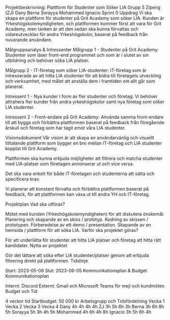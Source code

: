 Projektbeskrivning: Plattform för Studenter som Söker LIA
Grupp 5
Zipeng (ZJ)
Dany
Berna
Sorayya
Mohammed
Ignacio
Sprint 0 Uppdrag
Vi ska skapa en plattform för studenter på Grit Academy som söker LIA. Kunden är Yrkeshögskolemyndigheten, och plattformen kommer först att vara för Grit Academy, men tanken är att den sedan ska kunna förvaltas och vidareutvecklas för andra Yrkeshögskolor, baserat på feedback från nuvarande användare.

Målgruppsanalys & Intressenter
Målgrupp 1 - Studenter på Grit Academy: Studenter som läser front-end programmet och som är i slutet av sin utbildning och behöver söka LIA platser.

Målgrupp 2 - IT-företag som söker LIA-studenter: IT-företag som är intresserade av att hitta LIA studenter för att bidra till företagets utveckling och verksamhet, med målet att anställa dem i framtiden om allt går som planerat.

Intressent 1 - Nya kunder i form av fler studenter och företag: Vi behöver attrahera fler kunder från andra yrkeshögskolor samt nya företag som söker LIA studenter.

Intressent 2 - Front-endare på Grit Academy: Använda samma front-endare till att bygga och förbättra plattformen baserat på feedback från föregående årskull och företag som har tagit emot våra LIA studenter.

Visionsdokument
Vår vision är att skapa en användarvänlig och visuellt tilltalande plattform som bygger en bro mellan IT-företag och LIA studenter kopplat till Grit Academy.

Plattformen ska kunna erbjuda möjligheter att filtrera och matcha studenter med LIA-platser som företagen annonserar ut och vice versa.

Det ska vara enkelt för både IT-företagen och studenterna att sätta och specificera krav.

Vi planerar att konstant förvalta och förbättra plattformen baserat på feedback, för att plattformen kan växa ut till andra YH och IT-företag.

Projektplan
Vad ska utföras?

Mötet med kunden (Yrkeshögskolemyndigheten) för att diskutera önskemål.
Planering och skapande av en skiss / prototyp.
Kodning av skissen / prototypen.
Förberedelse av ett demo / presentation.
Skapande av en hemsida / plattform för att söka LIA.
Varför ska projektet göras?

För att underlätta för studenter att hitta LIA platser och företag att hitta rätt kandidater.
Nytta av projektet

Gör det lättare att söka efter LIA studenter/platser genom att erbjuda filtrering direkt på plattformen.
Tidslinje

Start: 2023-05-08
Slut: 2023-06-05
Kommunikationsplan & Budget
Kommunikationsplan

Internt: Discord
Externt: Gmail och Microsoft Teams för mejl och kundmöten
Budget och Tid

4 veckor tid
Startbudget: 50 000 kr
Arbetsgrupp och Tidsfördelning
Vecka 1	Vecka 2	Vecka 3	Vecka 4
Dany	4h	4h	4h	4h
ZJ	3h	5h	6h	3h
Berna	3h	6h	8h	5h
Sorayya	5h	3h	4h	5h
Mohammed	4h	6h	4h	8h
Ignacio	3h	5h	6h	4h
